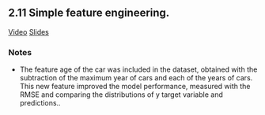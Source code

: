 ## 2.11 Simple feature engineering.
[Video](https://www.youtube.com/watch?v=-aEShw4ftB0&list=PL3MmuxUbc_hIhxl5Ji8t4O6lPAOpHaCLR&index=22)
[Slides](https://www.slideshare.net/AlexeyGrigorev/ml-zoomcamp-2-slides)
### Notes
* The feature age of the car was included in the dataset, obtained with the subtraction of the maximum year of cars and each of the years of cars. This new feature improved the model performance, measured with the RMSE and comparing the distributions of y target variable and predictions..